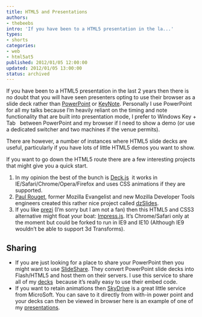 ```yaml
---
title: HTML5 and Presentations
authors:
- thebeebs
intro: 'If you have been to a HTML5 presentation in the la...'
types:
- shorts
categories:
- web
- html5at5
published: 2012/01/05 12:00:00
updated: 2012/01/05 13:00:00
status: archived
---
```


If you have been to a HTML5 presentation in the last 2 years then there is no doubt that you will have seen presenters opting to use their browser as a slide deck rather than [PowerPoint](http://office.microsoft.com/en-us/powerpoint/) or [KeyNote](http://www.apple.com/iwork/keynote/). Personally I use PowerPoint for all my talks because I&rsquo;m heavily reliant on the timing and note functionality that are built into presentation mode, I prefer to Windows Key + Tab&nbsp;&nbsp; between PowerPoint and my browser if I need to show a demo (or use a dedicated switcher and two machines if the venue permits).<p>There are however, a number of instances where HTML5 slide decks are useful, particularly if you have lots of little HTML5 demos you want to show.

If you want to go down the HTML5 route there are a few interesting projects that might give you a quick start. 

1.  In my opinion the best of the bunch is [Deck.js](http://imakewebthings.github.com/deck.js)&nbsp; it works in IE/Safari/Chrome/Opera/Firefox and uses CSS animations if they are supported.
2.  [Paul Rouget](http://paulrouget.com), former Mozilla Evangelist and new Mozilla Developer Tools engineers created this rather nice project called [dzSlides](http://paulrouget.com/dzslides/).
3.  If you like [prezi](http://prezi.com/) (I&rsquo;m sorry but I am not a fan) then this HTML5 and CSS3 alternative might float your boat: [Impress.js](http://bartaz.github.com/impress.js/). It&rsquo;s Chrome/Safari only at the moment but could be forked to run in IE9 and IE10 (Although IE9 wouldn&rsquo;t be able to support 3d Transforms).

## Sharing

*   If you are just looking for a place to share your PowerPoint then you might want to use [SlideShare](http://www.slideshare.net/). They convert PowerPoint slide decks into Flash/HTML5 and host them on their servers. I use this service to share all of my [decks](http://www.slideshare.net/thebeebs/)&nbsp; because it&rsquo;s really easy to use their embed code.
*   If you want to retain animations then [SkyDrive](http://skydrive.live.com/) is a great little service from MicroSoft. You can save to it directly from with-in power point and your decks can then be viewed in browser here is an example of one of my [presentations](https://skydrive.live.com/?sc=documents&cid=75449d9af7a50e51#!/view.aspx?cid=75449D9AF7A50E51&resid=75449D9AF7A50E51%21387).</p>